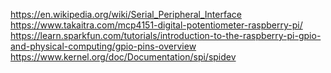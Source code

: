 https://en.wikipedia.org/wiki/Serial_Peripheral_Interface
https://www.takaitra.com/mcp4151-digital-potentiometer-raspberry-pi/
https://learn.sparkfun.com/tutorials/introduction-to-the-raspberry-pi-gpio-and-physical-computing/gpio-pins-overview
https://www.kernel.org/doc/Documentation/spi/spidev